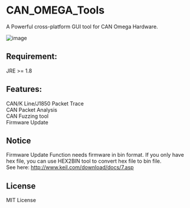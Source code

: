 # CAN_OMEGA_Tools
A Powerful cross-platform GUI tool for CAN Omega Hardware.   

![image](https://github.com/zjlywjh001/CAN_OMEGA/raw/master/software/CAN%20Omeage%20tools/screenshots/demo.png) 


## Requirement:  
JRE >= 1.8   

## Features:
CAN/K Line/J1850 Packet Trace   
CAN Packet Analysis   
CAN Fuzzing tool   
Firmware Update   

## Notice
Firmware Update Function needs firmware in bin format. 
If you only have hex file, you can use HEX2BIN tool to convert hex file to bin file.   
See here: http://www.keil.com/download/docs/7.asp   

## License
MIT License